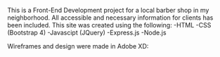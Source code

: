 This is a Front-End Development project for a local barber shop in my neighborhood. All accessible and necessary information for clients has been included.
This site was created using the following:
     -HTML
     -CSS (Bootstrap 4)
     -Javascipt (JQuery)
     -Express.js
     -Node.js
    
Wireframes and design were made in Adobe XD:
